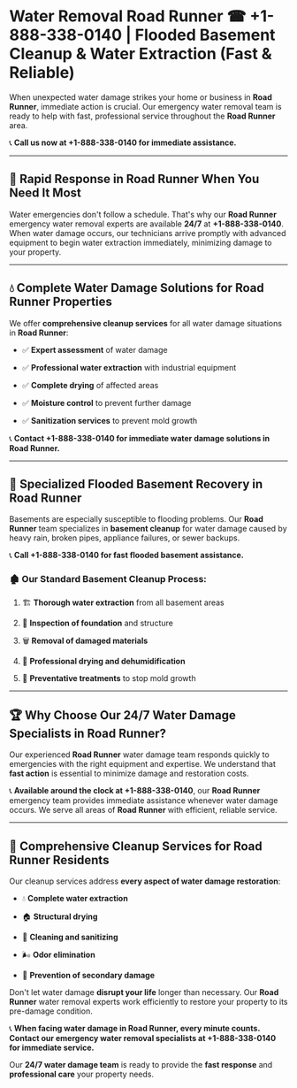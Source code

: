 # Water Removal Road Runner ☎ +1-888-338-0140 | Flooded Basement Cleanup & Water Extraction (Fast & Reliable)

When unexpected water damage strikes your home or business in **Road Runner**, immediate action is crucial. Our emergency water removal team is ready to help with fast, professional service throughout the **Road Runner** area. 

📞 **Call us now at +1-888-338-0140 for immediate assistance.**
---
## 🚀 Rapid Response in Road Runner When You Need It Most
Water emergencies don't follow a schedule. That's why our **Road Runner** emergency water removal experts are available **24/7** at **+1-888-338-0140**. When water damage occurs, our technicians arrive promptly with advanced equipment to begin water extraction immediately, minimizing damage to your property.
---
## 💧 Complete Water Damage Solutions for Road Runner Properties
We offer **comprehensive cleanup services** for all water damage situations in **Road Runner**:
- ✅ **Expert assessment** of water damage  
- ✅ **Professional water extraction** with industrial equipment  
- ✅ **Complete drying** of affected areas  
- ✅ **Moisture control** to prevent further damage  
- ✅ **Sanitization services** to prevent mold growth  
📞 **Contact +1-888-338-0140 for immediate water damage solutions in Road Runner.**
---
## 🌊 Specialized Flooded Basement Recovery in Road Runner
Basements are especially susceptible to flooding problems. Our **Road Runner** team specializes in **basement cleanup** for water damage caused by heavy rain, broken pipes, appliance failures, or sewer backups. 
📞 **Call +1-888-338-0140 for fast flooded basement assistance.**
### 🏚️ Our Standard Basement Cleanup Process:
1. 🏗️ **Thorough water extraction** from all basement areas  
2. 🔎 **Inspection of foundation** and structure  
3. 🗑️ **Removal of damaged materials**  
4. 💨 **Professional drying and dehumidification**  
5. 🚫 **Preventative treatments** to stop mold growth  
---
## 🏆 Why Choose Our 24/7 Water Damage Specialists in Road Runner?
Our experienced **Road Runner** water damage team responds quickly to emergencies with the right equipment and expertise. We understand that **fast action** is essential to minimize damage and restoration costs.
📞 **Available around the clock at +1-888-338-0140**, our **Road Runner** emergency team provides immediate assistance whenever water damage occurs. We serve all areas of **Road Runner** with efficient, reliable service.
---
## 🧹 Comprehensive Cleanup Services for Road Runner Residents
Our cleanup services address **every aspect of water damage restoration**:
- 💧 **Complete water extraction**  
- 🏠 **Structural drying**  
- 🧼 **Cleaning and sanitizing**  
- 🌬️ **Odor elimination**  
- 🚫 **Prevention of secondary damage**  
Don't let water damage **disrupt your life** longer than necessary. Our **Road Runner** water removal experts work efficiently to restore your property to its pre-damage condition.
📞 **When facing water damage in Road Runner, every minute counts. Contact our emergency water removal specialists at +1-888-338-0140 for immediate service.**
Our **24/7 water damage team** is ready to provide the **fast response** and **professional care** your property needs.
